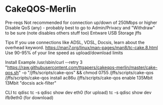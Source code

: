 # CakeQOS-Merlin
Pre-reqs
    Not recommended for connection up/down of 250Mbps or higher
    Disable QoS (any) - probably best to go to Admin/Privacy and "Withdraw" to be sure (note disables others stuff too)
    Entware
    USB Storage
    jffs

Tips
If you use connections like ADSL, VDSL, Docsis, learn about the overhead keyword. https://man7.org/linux/man-pages/man8/tc-cake.8.html
Use 90-95% of your line speed as upload/download limits

Install Example
/usr/sbin/curl --retry 3 "https://raw.githubusercontent.com/ttgapers/cakeqos-merlin/master/cake-qos.sh" -o "/jffs/scripts/cake-qos" && chmod 0755 /jffs/scripts/cake-qos /jffs/scripts/cake-qos install ac86u /jffs/scripts/cake-qos enable 135Mbit 13Mbit "docsis ack-filter"

CLI
    tc qdisc
    tc -s qdisc show dev eth0 (for upload)
    tc -s qdisc show dev ifb9eth0 (for download)
